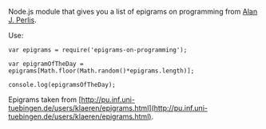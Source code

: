 Node.js module that gives you a list of epigrams on programming from [Alan J. Perlis](http://en.wikipedia.org/wiki/Alan_Perlis).

Use:

	var epigrams = require('epigrams-on-programming');
	
	var epigramOfTheDay = epigrams[Math.floor(Math.random()*epigrams.length)];
	
	console.log(epigramsOfTheDay);

Epigrams taken from [http://pu.inf.uni-tuebingen.de/users/klaeren/epigrams.html](http://pu.inf.uni-tuebingen.de/users/klaeren/epigrams.html).
